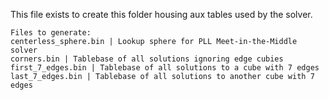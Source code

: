 This file exists to create this folder housing aux tables used by the solver.

```
Files to generate:
centerless_sphere.bin | Lookup sphere for PLL Meet-in-the-Middle solver
corners.bin | Tablebase of all solutions ignoring edge cubies
first_7_edges.bin | Tablebase of all solutions to a cube with 7 edges
last_7_edges.bin | Tablebase of all solutions to another cube with 7 edges
```
